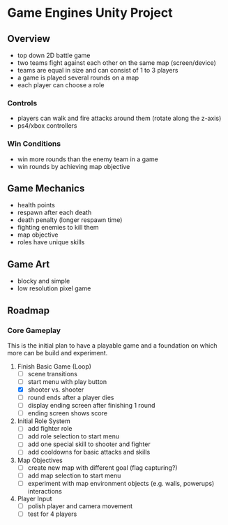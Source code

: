 # Game Engines Unity Project

## Overview

- top down 2D battle game
- two teams fight against each other on the same map (screen/device)
- teams are equal in size and can consist of 1 to 3 players
- a game is played several rounds on a map
- each player can choose a role

### Controls

- players can walk and fire attacks around them (rotate along the z-axis)
- ps4/xbox controllers

### Win Conditions

- win more rounds than the enemy team in a game
- win rounds by achieving map objective

## Game Mechanics

- health points
- respawn after each death
- death penalty (longer respawn time)
- fighting enemies to kill them
- map objective
- roles have unique skills

## Game Art

- blocky and simple
- low resolution pixel game

## Roadmap

### Core Gameplay

This is the initial plan to have a playable game and a foundation on which more can be build and experiment.

1. Finish Basic Game (Loop)
   - [ ] scene transitions
   - [ ] start menu with play button
   - [x] shooter vs. shooter
   - [ ] round ends after a player dies
   - [ ] display ending screen after finishing 1 round
   - [ ] ending screen shows score
2. Initial Role System
   - [ ] add fighter role
   - [ ] add role selection to start menu
   - [ ] add one special skill to shooter and fighter
   - [ ] add cooldowns for basic attacks and skills
3. Map Objectives
   - [ ] create new map with different goal (flag capturing?)
   - [ ] add map selection to start menu
   - [ ] experiment with map environment objects (e.g. walls, powerups) interactions
4. Player Input
   - [ ] polish player and camera movement
   - [ ] test for 4 players
